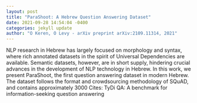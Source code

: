 ```yaml
--- 
layout: post 
title: "ParaShoot: A Hebrew Question Answering Dataset" 
date: 2021-09-28 14:54:04 -0400 
categories: jekyll update 
author: "O Keren, O Levy - arXiv preprint arXiv:2109.11314, 2021" 
--- 
```

NLP research in Hebrew has largely focused on morphology and syntax, where rich annotated datasets in the spirit of Universal Dependencies are available. Semantic datasets, however, are in short supply, hindering crucial advances in the development of NLP technology in Hebrew. In this work, we present ParaShoot, the first question answering dataset in modern Hebrew. The dataset follows the format and crowdsourcing methodology of SQuAD, and contains approximately 3000 Cites: TyDi QA: A benchmark for information-seeking question answering